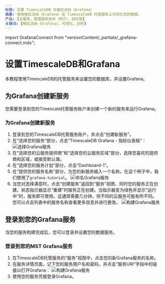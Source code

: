 ```yaml
---
标题: 设置 TimescaleDB 与格拉法纳（Grafana）
摘要: 使用格拉法纳（Grafana）在 TimescaleDB 托管服务上可视化您的数据。
产品: [云服务，管理服务技术（MST），自托管]
关键词: [格拉法纳（Grafana），可视化，分析]
---
```


import GrafanaConnect from "versionContent/_partials/_grafana-connect.mdx";

# 设置TimescaleDB和Grafana

本教程使用TimescaleDB的托管服务来设置您的数据库，并设置Grafana。

## 为Grafana创建新服务

您需要登录到您的Timescale托管服务账户来创建一个新的服务来运行Grafana。

<Procedure>

### 为Grafana创建新服务

1.  登录到您的TimescaleDB托管服务账户，并点击“创建新服务”。
2.  在“选择您的服务”部分，点击“TimescaleDB Grafana - 指标仪表板”：
    ![选择Grafana服务](https://assets.timescale.com/docs/images/mst-selectservice-grafana.png)
3.  在“选择您的云服务提供商”和“选择您的云服务区域”部分，选择您喜欢的提供商和区域，或接受默认值。
4.  在“选择您的服务计划”部分，点击“Dashboard-1”。
5.  在“提供您的服务名称”部分，为您的新服务输入一个名称。在这个例子中，我们使用了`grafana-tutorial`。
    ![命名Grafana服务](https://assets.timescale.com/docs/images/mst-nameservice-grafana.png)
6.  当您对选择满意时，点击“创建服务”返回到“服务”视图，同时您的服务正在创建。状态指示器显示“重建”时服务正在创建。当指示器变为绿色并显示“运行中”时，服务即可使用。这通常需要几分钟，但不同的云服务可能有所不同。您可以点击列表中的服务名称查看更多信息并进行更改。
    ![构建Grafana服务](https://assets.timescale.com/docs/images/mst-buildservice-grafana.png)

</Procedure>

## 登录到您的Grafana服务

当您的服务构建完成后，您可以登录并设置您的数据服务。

### 登录到您的MST Grafana服务

1.  在TimescaleDB托管服务的“服务”视图中，点击您的新Grafana服务的名称。
2.  在服务详情页面，记下您的服务用户名和密码，并点击“服务URI”字段中的链接以打开Grafana：
    ![构建Grafana服务](https://assets.timescale.com/docs/images/mst-buildservice-grafana.png)
3.  使用您的服务凭据登录Grafana。

<GrafanaConnect />

<!---
我意识到这部分内容目前可能不太适合放在这里，但我接下来会回到这个教程，并适当地重写它。我保证！--LKB 2023-02-28
-->

